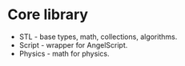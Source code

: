 # Core library
* STL - base types, math, collections, algorithms.
* Script - wrapper for AngelScript.
* Physics - math for physics.